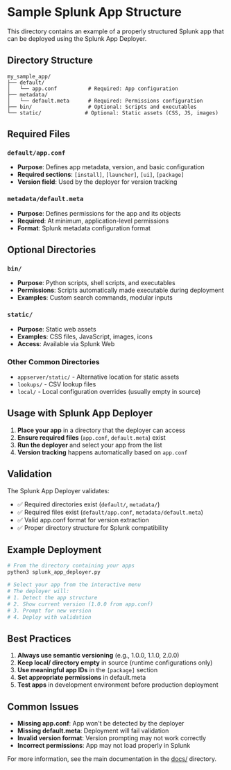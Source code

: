 # Sample Splunk App Structure

This directory contains an example of a properly structured Splunk app that can be deployed using the Splunk App Deployer.

## Directory Structure

```
my_sample_app/
├── default/
│   └── app.conf          # Required: App configuration
├── metadata/
│   └── default.meta      # Required: Permissions configuration
├── bin/                  # Optional: Scripts and executables
└── static/              # Optional: Static assets (CSS, JS, images)
```

## Required Files

### `default/app.conf`
- **Purpose**: Defines app metadata, version, and basic configuration
- **Required sections**: `[install]`, `[launcher]`, `[ui]`, `[package]`
- **Version field**: Used by the deployer for version tracking

### `metadata/default.meta` 
- **Purpose**: Defines permissions for the app and its objects
- **Required**: At minimum, application-level permissions
- **Format**: Splunk metadata configuration format

## Optional Directories

### `bin/`
- **Purpose**: Python scripts, shell scripts, and executables
- **Permissions**: Scripts automatically made executable during deployment
- **Examples**: Custom search commands, modular inputs

### `static/`
- **Purpose**: Static web assets
- **Examples**: CSS files, JavaScript, images, icons
- **Access**: Available via Splunk Web

### Other Common Directories
- `appserver/static/` - Alternative location for static assets
- `lookups/` - CSV lookup files
- `local/` - Local configuration overrides (usually empty in source)

## Usage with Splunk App Deployer

1. **Place your app** in a directory that the deployer can access
2. **Ensure required files** (`app.conf`, `default.meta`) exist
3. **Run the deployer** and select your app from the list
4. **Version tracking** happens automatically based on `app.conf`

## Validation

The Splunk App Deployer validates:
- ✅ Required directories exist (`default/`, `metadata/`)
- ✅ Required files exist (`default/app.conf`, `metadata/default.meta`)
- ✅ Valid app.conf format for version extraction
- ✅ Proper directory structure for Splunk compatibility

## Example Deployment

```bash
# From the directory containing your apps
python3 splunk_app_deployer.py

# Select your app from the interactive menu
# The deployer will:
# 1. Detect the app structure
# 2. Show current version (1.0.0 from app.conf)
# 3. Prompt for new version
# 4. Deploy with validation
```

## Best Practices

1. **Always use semantic versioning** (e.g., 1.0.0, 1.1.0, 2.0.0)
2. **Keep local/ directory empty** in source (runtime configurations only)
3. **Use meaningful app IDs** in the `[package]` section
4. **Set appropriate permissions** in default.meta
5. **Test apps** in development environment before production deployment

## Common Issues

- **Missing app.conf**: App won't be detected by the deployer
- **Missing default.meta**: Deployment will fail validation
- **Invalid version format**: Version prompting may not work correctly
- **Incorrect permissions**: App may not load properly in Splunk

For more information, see the main documentation in the [docs/](../../docs/) directory. 